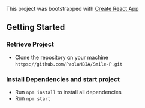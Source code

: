 This project was bootstrapped with [Create React App](https://create-react-app.dev/)

## Getting Started

### Retrieve Project

- Clone the repository on your machine
  `https://github.com/PaolaMBIA/Smile-P.git`

### Install Dependencies and start project

- Run `npm install` to install all dependencies
- Run `npm start`
